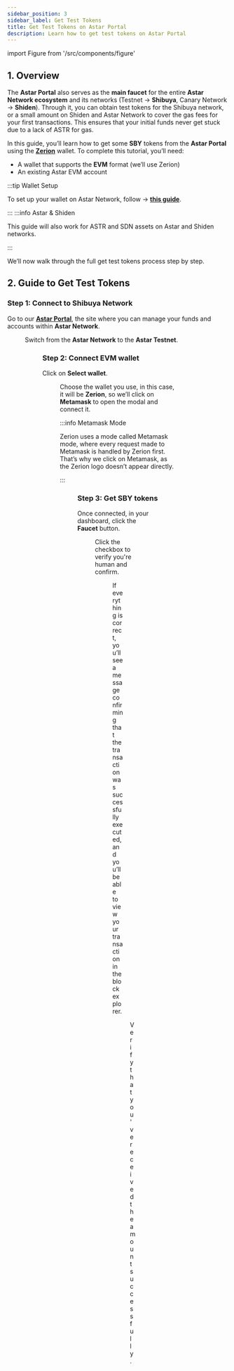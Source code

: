 ```yaml
---
sidebar_position: 3
sidebar_label: Get Test Tokens
title: Get Test Tokens on Astar Portal
description: Learn how to get test tokens on Astar Portal
---
```


import Figure from '/src/components/figure'

## 1. Overview

The **Astar Portal** also serves as the **main faucet** for the entire **Astar Network ecosystem** and its networks (Testnet → **Shibuya**, Canary Network → **Shiden**). Through it, you can obtain test tokens for the Shibuya network, or a small amount on Shiden and Astar Network to cover the gas fees for your first transactions. This ensures that your initial funds never get stuck due to a lack of ASTR for gas.

In this guide, you’ll learn how to get some **SBY** tokens from the **Astar Portal** using the [**Zerion**](https://zerion.io/) wallet. To complete this tutorial, you’ll need:

- A wallet that supports the **EVM** format (we’ll use Zerion)
- An existing Astar EVM account

:::tip Wallet Setup

To set up your wallet on Astar Network, follow → [**this guide**](/docs/use/get-started/index.md).

:::
:::info Astar & Shiden

This guide will also work for ASTR and SDN assets on Astar and Shiden networks.

:::

We’ll now walk through the full get test tokens process step by step.

## 2. Guide to Get Test Tokens

### Step 1: Connect to Shibuya Network

Go to our [**Astar Portal**](https://portal.astar.network/astar/assets), the site where you can manage your funds and accounts within **Astar Network**.

<Figure caption="" src={require('/docs/build/environment/img/get-test-tokens/get-test-tokens-1.png').default} width="100%" />

Switch from the **Astar Network** to the **Astar Testnet**.

<Figure caption="" src={require('/docs/build/environment/img/get-test-tokens/get-test-tokens-2.png').default} width="100%" />

### Step 2: Connect EVM wallet

Click on **Select wallet**.

<Figure caption="" src={require('/docs/build/environment/img/get-test-tokens/get-test-tokens-3.png').default} width="100%" />

Choose the wallet you use, in this case, it will be **Zerion**, so we’ll click on **Metamask** to open the modal and connect it.

:::info Metamask Mode

Zerion uses a mode called Metamask mode, where every request made to Metamask is handled by Zerion first. That’s why we click on Metamask, as the Zerion logo doesn’t appear directly.

:::

<Figure caption="" src={require('/docs/build/environment/img/get-test-tokens/get-test-tokens-4.png').default} width="100%" />

### Step 3: Get SBY tokens

Once connected, in your dashboard, click the **Faucet** button.

<Figure caption="" src={require('/docs/build/environment/img/get-test-tokens/get-test-tokens-5.png').default} width="100%" />

Click the checkbox to verify you're human and confirm.

<Figure caption="" src={require('/docs/build/environment/img/get-test-tokens/get-test-tokens-6.png').default} width="100%" />

If everything is correct, you’ll see a message confirming that the transaction was successfully executed, and you’ll be able to view your transaction in the block explorer.

<Figure caption="" src={require('/docs/build/environment/img/get-test-tokens/get-test-tokens-7.png').default} width="100%" />

Verify that you've received the amount successfully.

<Figure caption="" src={require('/docs/build/environment/img/get-test-tokens/get-test-tokens-8.png').default} width="100%" />